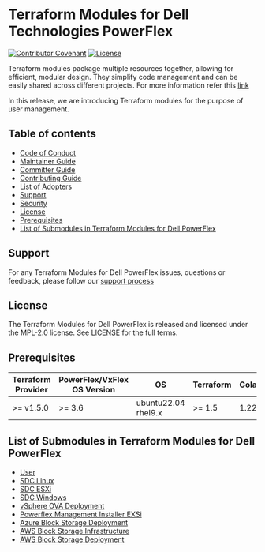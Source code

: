 <!--
Copyright (c) 2023-2024 Dell Inc., or its subsidiaries. All Rights Reserved.

Licensed under the Mozilla Public License Version 2.0 (the "License");
you may not use this file except in compliance with the License.
You may obtain a copy of the License at

    http://mozilla.org/MPL/2.0/


Unless required by applicable law or agreed to in writing, software
distributed under the License is distributed on an "AS IS" BASIS,
WITHOUT WARRANTIES OR CONDITIONS OF ANY KIND, either express or implied.
See the License for the specific language governing permissions and
limitations under the License.
-->
# Terraform Modules for Dell Technologies PowerFlex

[![Contributor Covenant](https://img.shields.io/badge/Contributor%20Covenant-v2.0%20adopted-ff69b4.svg)](about/CODE_OF_CONDUCT.md)
[![License](https://img.shields.io/badge/License-MPL_2.0-blue.svg)](LICENSE)

Terraform modules package multiple resources together, allowing for efficient, modular design. They simplify code management and can be easily shared across different projects. For more information refer this [link](https://developer.hashicorp.com/terraform/language/modules) 

In this release, we are introducing Terraform modules for the purpose of user management.

## Table of contents

* [Code of Conduct](https://github.com/dell/dell-terraform-providers/blob/main/docs/CODE_OF_CONDUCT.md)
* [Maintainer Guide](https://github.com/dell/dell-terraform-providers/blob/main/docs/MAINTAINER_GUIDE.md)
* [Committer Guide](https://github.com/dell/dell-terraform-providers/blob/main/docs/COMMITTER_GUIDE.md)
* [Contributing Guide](https://github.com/dell/dell-terraform-providers/blob/main/docs/CONTRIBUTING.md)
* [List of Adopters](https://github.com/dell/dell-terraform-providers/blob/main/docs/ADOPTERS.md)
* [Support](#support)
* [Security](https://github.com/dell/dell-terraform-providers/blob/main/docs/SECURITY.md)
* [License](#license)
* [Prerequisites](#prerequisites)
* [List of Submodules in Terraform Modules for Dell PowerFlex](#list-of-submodules-in-terraform-modules-for-dell-powerflex)

## Support
For any Terraform Modules for Dell PowerFlex issues, questions or feedback, please follow our [support process](https://github.com/dell/dell-terraform-providers/blob/main/docs/SUPPORT.md)

## License
The Terraform Modules for Dell PowerFlex is released and licensed under the MPL-2.0 license. See [LICENSE](LICENSE) for the full terms.

## Prerequisites

| **Terraform Provider** | **PowerFlex/VxFlex OS Version** | **OS** | **Terraform** | **Golang** |
|------------------------|---------------------------------|--------|---------------|------------|
| >= v1.5.0              | >= 3.6        | ubuntu22.04 <br> rhel9.x | >= 1.5        | 1.22.x

## List of Submodules in Terraform Modules for Dell PowerFlex
  * [User](modules/user/README.md)
  * [SDC Linux](https://registry.terraform.io/modules/dell/modules/powerflex/latest/submodules/sdc_host_linux)
  * [SDC ESXi](https://registry.terraform.io/modules/dell/modules/powerflex/latest/submodules/sdc_host_esxi)
  * [SDC Windows](https://registry.terraform.io/modules/dell/modules/powerflex/latest/submodules/sdc_host_win)
  * [vSphere OVA Deployment](https://registry.terraform.io/modules/dell/modules/powerflex/latest/submodules/vsphere-ova-vm-deployment)
  * [Powerflex Management Installer EXSi](https://registry.terraform.io/modules/dell/modules/powerflex/latest/submodules/vsphere_pfmp_installation)
  * [Azure Block Storage Deployment](https://registry.terraform.io/modules/dell/modules/powerflex/latest/submodules/azure_pfmp)
  * [AWS Block Storage Infrastructure](https://registry.terraform.io/modules/dell/modules/powerflex/latest/submodules/aws_infra)
  * [AWS Block Storage Deployment](https://registry.terraform.io/modules/dell/modules/powerflex/latest/submodules/aws_install)